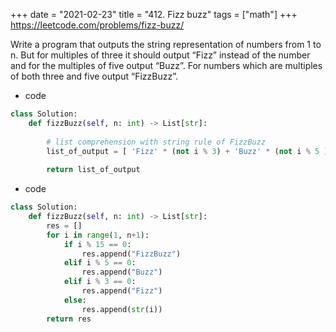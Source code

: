 +++ 
date = "2021-02-23"
title = "412. Fizz buzz"
tags = ["math"]
+++
https://leetcode.com/problems/fizz-buzz/

Write a program that outputs the string representation of numbers from 1 to n.
But for multiples of three it should output “Fizz” instead of the number and for the multiples of five output “Buzz”. For numbers which are multiples of both three and five output “FizzBuzz”.

- code
```py
class Solution:
    def fizzBuzz(self, n: int) -> List[str]:
        
        # list comprehension with string rule of FizzBuzz
        list_of_output = [ 'Fizz' * (not i % 3) + 'Buzz' * (not i % 5 ) or str(i) for i in range(1, n+1) ]
        
        return list_of_output

```
- code
```py
class Solution:
    def fizzBuzz(self, n: int) -> List[str]:
        res = []
        for i in range(1, n+1):
            if i % 15 == 0:
                res.append("FizzBuzz")
            elif i % 5 == 0:
                res.append("Buzz")
            elif i % 3 == 0:
                res.append("Fizz")
            else:
                res.append(str(i))
        return res

```

